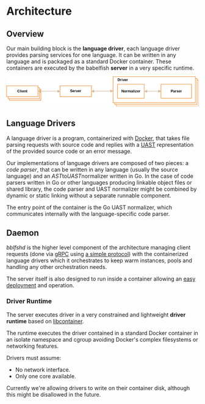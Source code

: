 
# Architecture

## Overview

Our main building block is the **language driver**, each language driver provides
parsing services for one language. It can be written in any language and is
packaged as a standard Docker container. These containers are executed by the
babelfish **server** in a very specific runtime.

![Architecture Overview](./images/architecture-overview.png)

## Language Drivers

A language driver is a program, containerized with [Docker](https://www.docker.com/get-docker), that takes file parsing
requests with source code and replies with a [UAST](./uast/specification.md)
representation of the provided source code or an error message.

Our implementations of language drivers are composed of two pieces: a *code parser*,
that can be written in any language (usually the source language) and an
*AST*to*UAST*normalizer written in Go. In the case of code parsers written in Go or other
languages producing linkable object files or shared library, the code parser and
UAST normalizer might be combined by dynamic or static linking without a separate
runnable component.

The entry point of the container is the Go UAST normalizer, which communicates
internally with the language-specific code parser.

## Daemon

*bblfshd* is the higher level component of the architecture managing
client requests (done via [gRPC](http://www.grpc.io) using [a simple
protocol](user/server-protocol.md)) with the containerized language drivers which it
orchestrates to keep warm instances, pools and handling any other orchestration
needs.

The server itself is also designed to run inside a container allowing an [easy
deployment](user/getting-started.html#running-with-docker-recommended)
and operation.

### Driver Runtime

The server executes driver in a very constrained and lightweight **driver
runtime** based on [libcontainer](https://github.com/opencontainers/runc/tree/master/libcontainer).

The runtime executes the driver contained in a standard Docker container in an
isolate namespace and cgroup avoiding Docker's complex filesystems or networking
features.

Drivers must assume:

* No network interface.
* Only one core available.

Currently we're allowing drivers to write on their container disk, although this
might be disallowed in the future.
